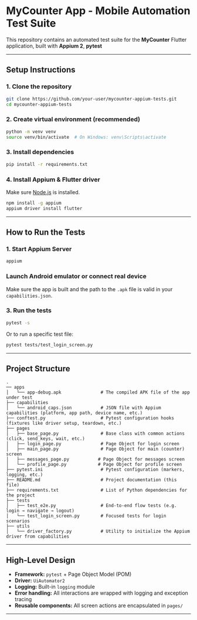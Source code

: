 # MyCounter App - Mobile Automation Test Suite

This repository contains an automated test suite for the **MyCounter** Flutter application, built with **Appium 2**, **pytest**

---

## Setup Instructions

### 1. Clone the repository

```bash
git clone https://github.com/your-user/mycounter-appium-tests.git
cd mycounter-appium-tests
```

### 2. Create virtual environment (recommended)

```bash
python -m venv venv
source venv/bin/activate  # On Windows: venv\Scripts\activate
```

### 3. Install dependencies

```bash
pip install -r requirements.txt
```

### 4. Install Appium & Flutter driver

Make sure [Node.js](https://nodejs.org/) is installed.

```bash
npm install -g appium
appium driver install flutter
```

---

## How to Run the Tests

### 1. Start Appium Server

```bash
appium
```

### Launch Android emulator or connect real device

Make sure the app is built and the path to the `.apk` file is valid in your `capabilities.json`.

### 3. Run the tests

```bash
pytest -s
```

Or to run a specific test file:

```bash
pytest tests/test_login_screen.py
```

---

## Project Structure

```
.
── apps
│   └── app-debug.apk               # The compiled APK file of the app under test
├── capabilities
│   └── android_caps.json           # JSON file with Appium capabilities (platform, app path, device name, etc.)
├── conftest.py                     # Pytest configuration hooks (fixtures like driver setup, teardown, etc.)
├── pages
│   ├── base_page.py                # Base class with common actions (click, send_keys, wait, etc.)
│   ├── login_page.py               # Page Object for login screen
│   ├── main_page.py                # Page Object for main (counter) screen
│   ├── messages_page.py           # Page Object for messages screen
│   └── profile_page.py            # Page Object for profile screen
├── pytest.ini                      # Pytest configuration (markers, logging, etc.)
├── README.md                       # Project documentation (this file)
├── requirements.txt                # List of Python dependencies for the project
├── tests
│   ├── test_e2e.py                 # End-to-end flow tests (e.g. login → navigate → logout)
│   └── test_login_screen.py        # Focused tests for login scenarios
├── utils
│   └── driver_factory.py           # Utility to initialize the Appium driver from capabilities
```

---

## High-Level Design

* **Framework:** `pytest` + Page Object Model (POM)
* **Driver:** `UiAutomator2`
* **Logging:** Built-in `logging` module
* **Error handling:** All interactions are wrapped with logging and exception tracing
* **Reusable components:** All screen actions are encapsulated in `pages/`

---
